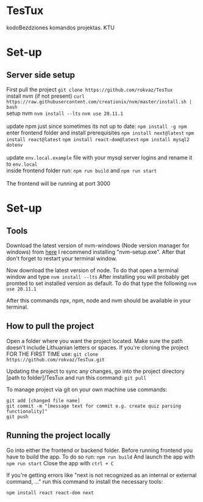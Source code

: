 # TesTux
kodoBezdziones komandos projektas.
KTU


# Set-up
## Server side setup


First pull the project
```git clone https://github.com/rokvaz/TesTux```
<br>
install nvm (if not present)
```curl https://raw.githubusercontent.com/creationix/nvm/master/install.sh | bash ```
<br>
setup nvm
```nvm install --lts```
```nvm use 20.11.1```
<br>
<br>
update npm just since sometimes its not up to date:
```npm install -g npm```
<br>
enter frontend folder and install prerequisites
```npm install next@latest```
```npm install react@latest```
```npm install react-dom@latest```
```npm install mysql2 dotenv```
<br><br>
update ```env.local.example``` file with your mysql server logins and rename it to ```env.local``` 
<br>
inside frontend folder run:
```npm run build```
and
```npm run start```
<br>
<br>
The frontend will be running at port 3000

# Set-up
## Tools

Download the latest version of nvm-windows (Node version manager for windows) from [here](https://github.com/coreybutler/nvm-windows/releases)
I recommend installing "nvm-setup.exe". After that don't forget to restart your terminal window.

Now download the latest version of node. To do that open a terminal window and type
```nvm install --lts```
After installing you will probably get promted to set installed version as default. To do that type the following
```nvm use 20.11.1```

After this commands npx, npm, node and nvm should be available in your terminal.

## How to pull the project
Open a folder where you want the project located. Make sure the path doesn't include Lithuanian letters or spaces.
If you're cloning the project FOR THE FIRST TIME use:
```git clone https://github.com/rokvaz/TesTux.git```

Updating the project to sync any changes, go into the project directory [path to folder]/TesTux and run this command:
```git pull```

To manage project via git on your own machine use commands:
```
git add [changed file name]
git commit -m "[message text for commit e.g. create quiz parsing functionality]"
git push
```

## Running the project locally
Go into either the frontend or backend folder.
Before running frontend you have to build the app. To do so run:
```npm run build```
And launch the app with
```npm run start```
Close the app with
```ctrl + C```

If you're getting errors like "next is not recognized as an internal or external command, ..." run this command to install the
necessary tools:
```
npm install react react-dom next
```


